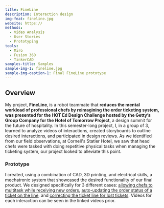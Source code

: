 ```yaml
---
title: FineLine
description: Interaction design 
img-feat: fineline.jpg
website: https://
methods:
  - Video Analysis
  - User Stories
  - Prototyping
tools:
  - Miro
  - Fusion 360
  - TinkerCAD
samples-title: Samples
sample-img-1: fineline.jpg
sample-img-caption-1: Final FineLine prototype 
---
```


## Overview
My project, **FineLine**, is a robot teammate that **reduces the mental workload of professional chefs by reimagining the order ticketing system, was presented for the HOT Ed Design Challenge hosted by the Getty’s Group Company for the Hotel of Tomorrow Project**, a design summit for the future of hospitality. In this semester-long project, I, in a group of 3, learned to analyze videos of interactions, created storyboards to outline desired interactions, and participated in design reviews. As we identified from our field observations, at Cornell's Statler Hotel, we saw that head chefs were tasked with doing repetitive physical tasks when managing the ticketing system, our project looked to alleviate this point.

### Prototype
I created, using a combination of CAD, 3D printing, and electrical skills, a mechatronic system that showcased the desired functionality of our final product. We designed specifically for 3 different cases: [allowing chefs to multitask while receiving new orders](https://github.com/nnamd/nnamd.github.io/blob/main/img/step1.gif), [auto-updating the order status of a ticket on the line](https://github.com/nnamd/nnamd.github.io/blob/main/img/step1.gif), and [correcting the ticket line for lost tickets](https://github.com/nnamd/nnamd.github.io/blob/main/img/step1.gif). Videos for each interaction can be seen in the linked videos prior. 